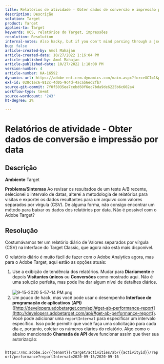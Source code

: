 ```yaml
---
title: Relatórios de atividade - Obter dados de conversão e impressão por data
description: Descrição
solution: Target
product: Target
applies-to: Target
keywords: KCS, relatórios do Target, impressões
resolution: Resolution
internal-notes: Also hacky, but if you don't mind parsing through a json file for the data, the UI makes a request to get that daily data when you load the trend report above you could grab. If you monitor the network calls it should be one with the file name of performance.at.json.
bug: false
article-created-by: Amol Mahajan
article-created-date: 10/27/2022 1:16:04 PM
article-published-by: Amol Mahajan
article-published-date: 10/27/2022 1:18:08 PM
version-number: 4
article-number: KA-16592
dynamics-url: https://adobe-ent.crm.dynamics.com/main.aspx?forceUCI=1&pagetype=entityrecord&etn=knowledgearticle&id=fc74787f-f955-ed11-bba2-6045bd006793
exl-id: 028c1ec6-812c-4d05-9c4d-4acab6ed2fb7
source-git-commit: 7f0f5035ea7cebd60f6ec7bda9de6225b6c602a4
workflow-type: tm+mt
source-wordcount: '243'
ht-degree: 2%

---
```


# Relatórios de atividade - Obter dados de conversão e impressão por data

## Descrição

<b>Ambiente</b>
Target


<b>Problema/Sintomas</b>
Ao revisar os resultados de um teste A/B recente, selecionei o intervalo de datas, alterei a metodologia de relatórios para visitas e exportei os dados resultantes para um arquivo com valores separados por vírgula (CSV). De alguma forma, não consigo encontrar um método para baixar os dados dos relatórios por data. Não é possível com o Adobe Target?




## Resolução


Costumávamos ter um relatório diário de Valores separados por vírgula (CSV) na interface do Target Classic, que agora não está mais disponível.

O relatório diário é muito fácil de fazer com o Adobe Analytics agora, mas para o Adobe Target, aqui estão as opções atuais:

1. Use a exibição de tendência dos relatórios. Mudar para <b>Diariamente</b> e depois <b>Visitantes únicos</b> ou <b>Conversões</b> como mostrado aqui. Não é uma solução perfeita, mas pode lhe dar algum nível de detalhes diários.<br>\
   ![9-15-2020 5-57-14 PM.png](https://experienceleaguecommunities.adobe.com/t5/image/serverpage/image-id/26856iB79D1F7E2EB217FD/image-size/medium?v=1.0&amp;amp;px=400)
2. Um pouco de hack, mas você pode usar o desempenho <b>Interface de programação de aplicativos</b> (<b>API)</b> ([http://developers.adobetarget.com/api/#get-ab-performance-report](http://developers.adobetarget.com/api/#get-ab-performance-report)). Você pode adicionar uma `reportInterval` para especificar um intervalo específico. Isso pode permitir que você faça uma solicitação para cada dia e, portanto, coletar os números diários do relatório. Algo como o abaixo mencionado <b>Chamada de API</b> deve funcionar assim que tiver sua autorização:


`      https://mc.adobe.io/{{tenant}}/target/activities/ab/{{activityid}}/report/performance?reportInterval=2020-09-15/2020-09-16`
